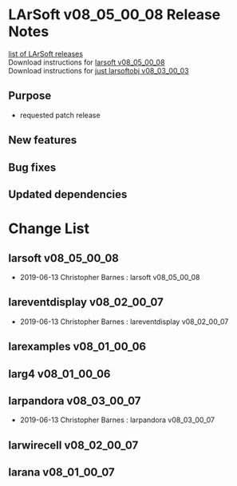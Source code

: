 # LArSoft v08_05_00_08 Release Notes



[list of LArSoft releases](LArSoft_release_list)  
Download instructions for [larsoft v08_05_00_08](http://scisoft.fnal.gov/scisoft/bundles/larsoft/v08_05_00_08/larsoft-v08_05_00_08.html)  
Download instructions for [just larsoftobj v08_03_00_03](http://scisoft.fnal.gov/scisoft/bundles/larsoftobj/v08_03_00_03/larsoftobj-v08_03_00_03.html)

## Purpose

-   requested patch release

## New features

## Bug fixes

## Updated dependencies

# Change List

## larsoft v08_05_00_08

-   2019-06-13 Christopher Barnes : larsoft v08_05_00_08

## lareventdisplay v08_02_00_07

-   2019-06-13 Christopher Barnes : lareventdisplay v08_02_00_07

## larexamples v08_01_00_06

## larg4 v08_01_00_06

## larpandora v08_03_00_07

-   2019-06-13 Christopher Barnes : larpandora v08_03_00_07

## larwirecell v08_02_00_07

## larana v08_01_00_07
